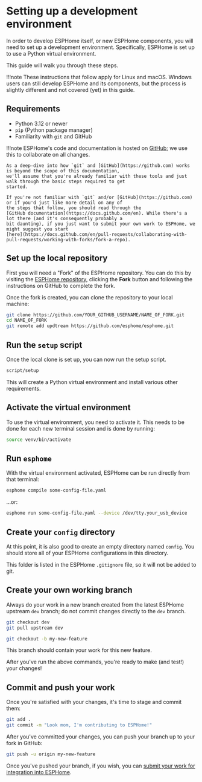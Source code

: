 # Setting up a development environment

In order to develop ESPHome itself, or new ESPHome components, you will need to set up a development environment.
Specifically, ESPHome is set up to use a Python virtual environment.

This guide will walk you through these steps.

!!!note
    These instructions that follow apply for Linux and macOS. Windows users can still develop ESPHome and its
    components, but the process is slightly different and not covered (yet) in this guide.

## Requirements

- Python 3.12 or newer
- `pip` (Python package manager)
- Familiarity with `git` and GitHub

!!!note
    ESPHome's code and documentation is hosted on [GitHub](https://github.com); we use this to collaborate on all
    changes.
    
    As a deep-dive into how `git` and [GitHub](https://github.com) works is beyond the scope of this documentation,
    we'll assume that you're already familiar with these tools and just walk through the basic steps required to get
    started.

    If you're not familiar with `git` and/or [GitHub](https://github.com) or if you'd just like more detail on any of
    the steps that follow, you should read through the
    [GitHub documentation](https://docs.github.com/en). While there's a lot there (and it's consequently probably a
    bit daunting), if you just want to submit your own work to ESPHome, we might suggest you start
    [here](https://docs.github.com/en/pull-requests/collaborating-with-pull-requests/working-with-forks/fork-a-repo).

## Set up the local repository

First you will need a "Fork" of the ESPHome repository. You can do this by visiting the
[ESPHome repository](https://github.com/esphome/esphome), clicking the **Fork** button and following the instructions
on GitHub to complete the fork.

Once the fork is created, you can clone the repository to your local machine:

```bash
git clone https://github.com/YOUR_GITHUB_USERNAME/NAME_OF_FORK.git
cd NAME_OF_FORK
git remote add updtream https://github.com/esphome/esphome.git
```

## Run the `setup` script

Once the local clone is set up, you can now run the setup script.

```bash
script/setup
```

This will create a Python virtual environment and install various other requirements.

## Activate the virtual environment

To use the virtual environment, you need to activate it. This needs to be done for each new terminal session and is
done by running:

```bash
source venv/bin/activate
```

## Run `esphome`

With the virtual environment activated, ESPHome can be run directly from that terminal:

```bash
esphome compile some-config-file.yaml
```
...or:

```bash
esphome run some-config-file.yaml --device /dev/tty.your_usb_device
```

## Create your `config` directory

At this point, it is also good to create an empty directory named `config`. You should store all of your ESPHome
configurations in this directory.

This folder is listed in the ESPHome `.gitignore` file, so it will not be added to git.

## Create your own working branch

Always do your work in a new branch created from the latest ESPHome upstream `dev` branch; do not commit changes
directly to the `dev` branch.

```bash
git checkout dev
git pull upstream dev

git checkout -b my-new-feature
```

This branch should contain your work for this new feature.

After you've run the above commands, you're ready to make (and test!) your changes!

## Commit and push your work

Once you're satisfied with your changes, it's time to stage and commit them:

```bash
git add .
git commit -m "Look mom, I'm contributing to ESPHome!"
```

After you've committed your changes, you can push your branch up to your fork in GitHub:

```bash
git push -u origin my-new-feature
```

Once you've pushed your branch, if you wish, you can
[submit your work for integration into ESPHome](submitting-your-work.md).